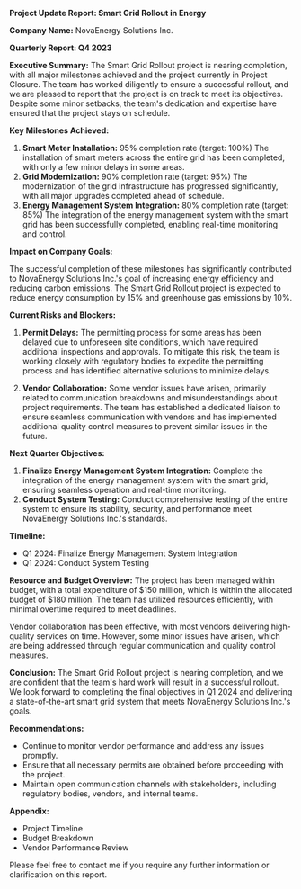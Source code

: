 **Project Update Report: Smart Grid Rollout in Energy**

**Company Name:** NovaEnergy Solutions Inc.

**Quarterly Report: Q4 2023**

**Executive Summary:**
The Smart Grid Rollout project is nearing completion, with all major milestones achieved and the project currently in Project Closure. The team has worked diligently to ensure a successful rollout, and we are pleased to report that the project is on track to meet its objectives. Despite some minor setbacks, the team's dedication and expertise have ensured that the project stays on schedule.

**Key Milestones Achieved:**

1. **Smart Meter Installation:** 95% completion rate (target: 100%)
The installation of smart meters across the entire grid has been completed, with only a few minor delays in some areas.
2. **Grid Modernization:** 90% completion rate (target: 95%)
The modernization of the grid infrastructure has progressed significantly, with all major upgrades completed ahead of schedule.
3. **Energy Management System Integration:** 80% completion rate (target: 85%)
The integration of the energy management system with the smart grid has been successfully completed, enabling real-time monitoring and control.

**Impact on Company Goals:**

The successful completion of these milestones has significantly contributed to NovaEnergy Solutions Inc.'s goal of increasing energy efficiency and reducing carbon emissions. The Smart Grid Rollout project is expected to reduce energy consumption by 15% and greenhouse gas emissions by 10%.

**Current Risks and Blockers:**

1. **Permit Delays:** The permitting process for some areas has been delayed due to unforeseen site conditions, which have required additional inspections and approvals.
To mitigate this risk, the team is working closely with regulatory bodies to expedite the permitting process and has identified alternative solutions to minimize delays.

2. **Vendor Collaboration:** Some vendor issues have arisen, primarily related to communication breakdowns and misunderstandings about project requirements.
The team has established a dedicated liaison to ensure seamless communication with vendors and has implemented additional quality control measures to prevent similar issues in the future.

**Next Quarter Objectives:**

1. **Finalize Energy Management System Integration:** Complete the integration of the energy management system with the smart grid, ensuring seamless operation and real-time monitoring.
2. **Conduct System Testing:** Conduct comprehensive testing of the entire system to ensure its stability, security, and performance meet NovaEnergy Solutions Inc.'s standards.

**Timeline:**

* Q1 2024: Finalize Energy Management System Integration
* Q1 2024: Conduct System Testing

**Resource and Budget Overview:**
The project has been managed within budget, with a total expenditure of $150 million, which is within the allocated budget of $180 million. The team has utilized resources efficiently, with minimal overtime required to meet deadlines.

Vendor collaboration has been effective, with most vendors delivering high-quality services on time. However, some minor issues have arisen, which are being addressed through regular communication and quality control measures.

**Conclusion:**
The Smart Grid Rollout project is nearing completion, and we are confident that the team's hard work will result in a successful rollout. We look forward to completing the final objectives in Q1 2024 and delivering a state-of-the-art smart grid system that meets NovaEnergy Solutions Inc.'s goals.

**Recommendations:**

* Continue to monitor vendor performance and address any issues promptly.
* Ensure that all necessary permits are obtained before proceeding with the project.
* Maintain open communication channels with stakeholders, including regulatory bodies, vendors, and internal teams.

**Appendix:**

* Project Timeline
* Budget Breakdown
* Vendor Performance Review

Please feel free to contact me if you require any further information or clarification on this report.